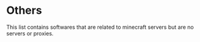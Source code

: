 # Others
This list contains softwares that are related to minecraft servers but are no servers or proxies.
